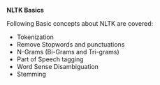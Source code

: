 **NLTK Basics**


Following Basic concepts about NLTK are covered:

- Tokenization
- Remove Stopwords and punctuations
- N-Grams (Bi-Grams and Tri-grams)
- Part of Speech tagging
- Word Sense Disambiguation
- Stemming
